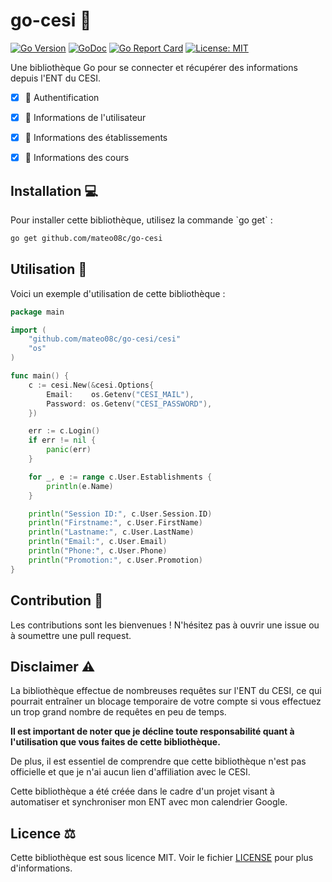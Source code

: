 # go-cesi 📘

[![Go Version](https://img.shields.io/github/go-mod/go-version/mateo08c/go-cesi?filename=go.mod)](https://golang.org/doc/devel/release.html)
[![GoDoc](https://godoc.org/github.com/mateo08c/go-cesi?status.svg)](https://godoc.org/github.com/github.com/mateo08c/go-cesi)
[![Go Report Card](https://goreportcard.com/badge/github.com/mateo08c/go-cesi)](https://goreportcard.com/report/github.com/mateo08c/go-cesi)
[![License: MIT](https://img.shields.io/badge/License-MIT-yellow.svg)](https://opensource.org/licenses/MIT)

Une bibliothèque Go pour se connecter et récupérer des informations depuis l'ENT du CESI.

- [X] 🔑 Authentification
- [X] 👤 Informations de l'utilisateur
- [X] 🏫 Informations des établissements
- [X] 📓 Informations des cours




## Installation 💻

Pour installer cette bibliothèque, utilisez la commande \`go get\` :

```bash
go get github.com/mateo08c/go-cesi
```

## Utilisation 🚀

Voici un exemple d'utilisation de cette bibliothèque :

```go
package main

import (
	"github.com/mateo08c/go-cesi/cesi"
	"os"
)

func main() {
	c := cesi.New(&cesi.Options{
		Email:    os.Getenv("CESI_MAIL"),
		Password: os.Getenv("CESI_PASSWORD"),
	})

	err := c.Login()
	if err != nil {
		panic(err)
	}

	for _, e := range c.User.Establishments {
		println(e.Name)
	}

	println("Session ID:", c.User.Session.ID)
	println("Firstname:", c.User.FirstName)
	println("Lastname:", c.User.LastName)
	println("Email:", c.User.Email)
	println("Phone:", c.User.Phone)
	println("Promotion:", c.User.Promotion)
}

```

## Contribution 🤝

Les contributions sont les bienvenues ! N'hésitez pas à ouvrir une issue ou à soumettre une pull request.

## Disclaimer ⚠️
La bibliothèque effectue de nombreuses requêtes sur l'ENT du CESI, ce qui pourrait entraîner un blocage temporaire de votre compte si vous effectuez un trop grand nombre de requêtes en peu de temps. 

**Il est important de noter que je décline toute responsabilité quant à l'utilisation que vous faites de cette bibliothèque.**

De plus, il est essentiel de comprendre que cette bibliothèque n'est pas officielle et que je n'ai aucun lien d'affiliation avec le CESI.

Cette bibliothèque a été créée dans le cadre d'un projet visant à automatiser et synchroniser mon ENT avec mon calendrier Google. 

## Licence ⚖️

Cette bibliothèque est sous licence MIT. Voir le fichier [LICENSE](LICENSE) pour plus d'informations.
